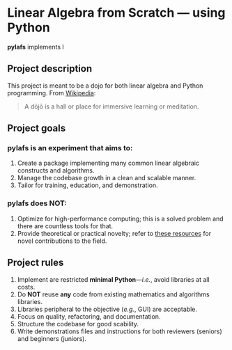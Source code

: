 # Linear Algebra from Scratch — using Python
**pylafs** implements l

## Project description
This project is meant to be a dojo for both linear algebra and Python programming.
From [Wikipedia](https://en.wikipedia.org/wiki/Dojo):
>A dōjō is a hall or place for immersive learning or meditation.

## Project goals
### pylafs is an experiment that aims to:
1. Create a package implementing many common linear algebraic constructs and algorithms.
2. Manage the codebase growth in a clean and scalable manner.
3. Tailor for training, education, and demonstration.

### pylafs does NOT:
1. Optimize for high-performance computing; this is a solved problem and there are countless tools for that.
2. Provide theoretical or practical novelty; refer to [these resources](https://www.win.tue.nl/~hochsten/journals.html) for novel contributions to the field.

## Project rules
1. Implement are restricted **minimal Python**—_i.e._, avoid libraries at all costs.
2. Do **NOT** reuse **any** code from existing mathematics and algorithms libraries.
3. Libraries peripheral to the objective (_e.g._, GUI) are acceptable. 
4. Focus on quality, refactoring, and documentation.
5. Structure the codebase for good scability.
6. Write demonstrations files and instructions for both reviewers (seniors) and beginners (juniors).
